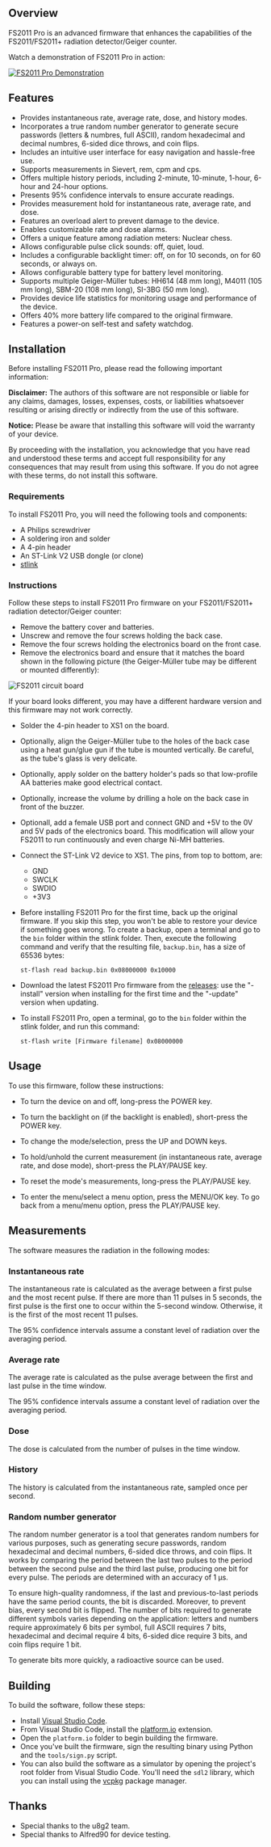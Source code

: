 ## Overview

FS2011 Pro is an advanced firmware that enhances the capabilities of the FS2011/FS2011+ radiation detector/Geiger counter.

Watch a demonstration of FS2011 Pro in action:

[![FS2011 Pro Demonstration](docs/img/fs2011pro-video.jpg)](https://www.youtube.com/watch?v=7dpVG1jSLn8)

## Features

* Provides instantaneous rate, average rate, dose, and history modes.
* Incorporates a true random number generator to generate secure passwords (letters & numbres, full ASCII), random hexadecimal and decimal numbres, 6-sided dice throws, and coin flips.
* Includes an intuitive user interface for easy navigation and hassle-free use.
* Supports measurements in Sievert, rem, cpm and cps.
* Offers multiple history periods, including 2-minute, 10-minute, 1-hour, 6-hour and 24-hour options.
* Presents 95% confidence intervals to ensure accurate readings.
* Provides measurement hold for instantaneous rate, average rate, and dose.
* Features an overload alert to prevent damage to the device.
* Enables customizable rate and dose alarms.
* Offers a unique feature among radiation meters: Nuclear chess.
* Allows configurable pulse click sounds: off, quiet, loud.
* Includes a configurable backlight timer: off, on for 10 seconds, on for 60 seconds, or always on.
* Allows configurable battery type for battery level monitoring.
* Supports multiple Geiger-Müller tubes: HH614 (48 mm long), M4011 (105 mm long), SBM-20 (108 mm long), SI-3BG (50 mm long).
* Provides device life statistics for monitoring usage and performance of the device.
* Offers 40% more battery life compared to the original firmware.
* Features a power-on self-test and safety watchdog.

## Installation

Before installing FS2011 Pro, please read the following important information:

__Disclaimer:__ The authors of this software are not responsible or liable for any claims, damages, losses, expenses, costs, or liabilities whatsoever resulting or arising directly or indirectly from the use of this software.

__Notice:__ Please be aware that installing this software will void the warranty of your device.

By proceeding with the installation, you acknowledge that you have read and understood these terms and accept full responsibility for any consequences that may result from using this software. If you do not agree with these terms, do not install this software.

### Requirements

To install FS2011 Pro, you will need the following tools and components:

* A Philips screwdriver
* A soldering iron and solder
* A 4-pin header
* An ST-Link V2 USB dongle (or clone)
* [stlink][stlink-link]

### Instructions

Follow these steps to install FS2011 Pro firmware on your FS2011/FS2011+ radiation detector/Geiger counter:

* Remove the battery cover and batteries.
* Unscrew and remove the four screws holding the back case.
* Remove the four screws holding the electronics board on the front case.
* Remove the electronics board and ensure that it matches the board shown in the following picture (the Geiger-Müller tube may be different or mounted differently):

![FS2011 circuit board](docs/img/fs2011-board.jpg)

If your board looks different, you may have a different hardware version and this firmware may not work correctly.

* Solder the 4-pin header to XS1 on the board.
* Optionally, align the Geiger-Müller tube to the holes of the back case using a heat gun/glue gun if the tube is mounted vertically. Be careful, as the tube's glass is very delicate.
* Optionally, apply solder on the battery holder's pads so that low-profile AA batteries make good electrical contact.
* Optionally, increase the volume by drilling a hole on the back case in front of the buzzer.
* Optionall, add a female USB port and connect GND and +5V to the 0V and 5V pads of the electronics board. This modification will allow your FS2011 to run continuously and even charge Ni-MH batteries.
* Connect the ST-Link V2 device to XS1. The pins, from top to bottom, are:
  * GND
  * SWCLK
  * SWDIO
  * +3V3
* Before installing FS2011 Pro for the first time, back up the original firmware. If you skip this step, you won't be able to restore your device if something goes wrong. To create a backup, open a terminal and go to the `bin` folder within the stlink folder. Then, execute the following command and verify that the resulting file, `backup.bin`, has a size of 65536 bytes:

  ```
  st-flash read backup.bin 0x08000000 0x10000
  ```
* Download the latest FS2011 Pro firmware from the [releases][releases-link]: use the "-install" version when installing for the first time and the "-update" version when updating.
* To install FS2011 Pro, open a terminal, go to the `bin` folder within the stlink folder, and run this command:

  ```
  st-flash write [Firmware filename] 0x08000000
  ```

## Usage

To use this firmware, follow these instructions:

* To turn the device on and off, long-press the POWER key.
* To turn the backlight on (if the backlight is enabled), short-press the POWER key.

* To change the mode/selection, press the UP and DOWN keys.

* To hold/unhold the current measurement (in instantaneous rate, average rate, and dose mode), short-press the PLAY/PAUSE key.
* To reset the mode's measurements, long-press the PLAY/PAUSE key.

* To enter the menu/select a menu option, press the MENU/OK key. To go back from a menu/menu option, press the PLAY/PAUSE key.

## Measurements

The software measures the radiation in the following modes:

### Instantaneous rate

The instantaneous rate is calculated as the average between a first pulse and the most recent pulse. If there are more than 11 pulses in 5 seconds, the first pulse is the first one to occur within the 5-second window. Otherwise, it is the first of the most recent 11 pulses.

The 95% confidence intervals assume a constant level of radiation over the averaging period.

### Average rate

The average rate is calculated as the pulse average between the first and last pulse in the time window.

The 95% confidence intervals assume a constant level of radiation over the averaging period.

### Dose

The dose is calculated from the number of pulses in the time window.

### History

The history is calculated from the instantaneous rate, sampled once per second.

### Random number generator

The random number generator is a tool that generates random numbers for various purposes, such as generating secure passwords, random hexadecimal and decimal numbers, 6-sided dice throws, and coin flips. It works by comparing the period between the last two pulses to the period between the second pulse and the third last pulse, producing one bit for every pulse. The periods are determined with an accuracy of 1 µs.

To ensure high-quality randomness, if the last and previous-to-last periods have the same period counts, the bit is discarded. Moreover, to prevent bias, every second bit is flipped. The number of bits required to generate different symbols varies depending on the application: letters and numbers require approximately 6 bits per symbol, full ASCII requires 7 bits, hexadecimal and decimal require 4 bits, 6-sided dice require 3 bits, and coin flips require 1 bit.

To generate bits more quickly, a radioactive source can be used.

## Building

To build the software, follow these steps:

* Install [Visual Studio Code][vscode-link].
* From Visual Studio Code, install the [platform.io][pio-link] extension.
* Open the `platform.io` folder to begin building the firmware.
* Once you've built the firmware, sign the resulting binary using Python and the `tools/sign.py` script.
* You can also build the software as a simulator by opening the project's root folder from Visual Studio Code. You'll need the `sdl2` library, which you can install using the [vcpkg][vcpkg-link] package manager.

## Thanks

* Special thanks to the u8g2 team.
* Special thanks to Alfred90 for device testing.

[stlink-link]: https://github.com/stlink-org/stlink/releases
[releases-link]: https://github.com/Gissio/fs2011pro/releases
[vscode-link]: https://code.visualstudio.com/
[pio-link]: https://platform.io/
[vcpkg-link]: https://vcpkg.io/en/getting-started.html
